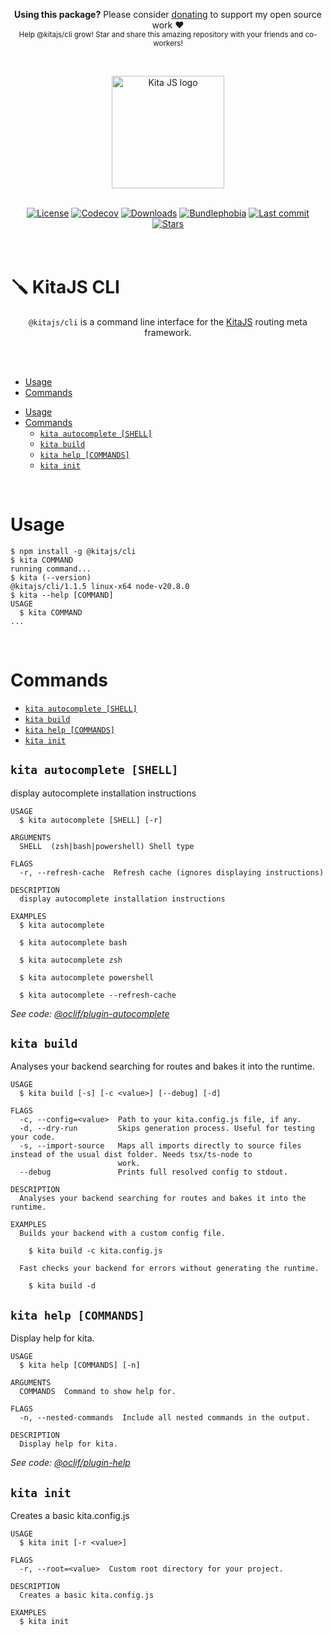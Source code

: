 <p align="center">
   <b>Using this package?</b> Please consider <a href="https://github.com/sponsors/arthurfiorette" target="_blank">donating</a> to support my open source work ❤️
  <br />
  <sup>
   Help @kitajs/cli grow! Star and share this amazing repository with your friends and co-workers!
  </sup>
</p>

<br />

<p align="center" >
  <a href="https://kita.js.org" target="_blank" rel="noopener noreferrer">
    <img src="https://kita.js.org/logo.png" width="180" alt="Kita JS logo" />
  </a>
</p>

<br />

<div align="center">
  <a title="MIT license" target="_blank" href="https://github.com/kitajs/kitajs/blob/master/LICENSE"><img alt="License" src="https://img.shields.io/github/license/kitajs/kitajs"></a>
  <a title="Codecov" target="_blank" href="https://app.codecov.io/gh/kitajs/kitajs"><img alt="Codecov" src="https://img.shields.io/codecov/c/github/kitajs/kitajs?token=ML0KGCU0VM"></a>
  <a title="NPM Package" target="_blank" href="https://www.npmjs.com/package/@kitajs/cli"><img alt="Downloads" src="https://img.shields.io/npm/dw/@kitajs/cli?style=flat"></a>
  <a title="Bundle size" target="_blank" href="https://bundlephobia.com/package/@kitajs/cli@latest"><img alt="Bundlephobia" src="https://img.shields.io/bundlephobia/minzip/@kitajs/cli/latest?style=flat"></a>
  <a title="Last Commit" target="_blank" href="https://github.com/kitajs/kitajs/commits/master"><img alt="Last commit" src="https://img.shields.io/github/last-commit/kitajs/kitajs"></a>
  <a href="https://github.com/kitajs/kitajs/stargazers"><img src="https://img.shields.io/github/stars/kitajs/kitajs?logo=github&label=Stars" alt="Stars"></a>
</div>

<br />
<br />

<h1>🪛 KitaJS CLI</h1>

<p align="center">
  <code>@kitajs/cli</code> is a command line interface for the  <a href="https://kita.js.org" target="_blank">KitaJS</a> routing meta framework.
  <br />
  <br />
</p>

<br />

<!-- toc -->

- [Usage](#usage)
- [Commands](#commands)
<!-- tocstop -->

- [Usage](#usage)
- [Commands](#commands)
  - [`kita autocomplete [SHELL]`](#kita-autocomplete-shell)
  - [`kita build`](#kita-build)
  - [`kita help [COMMANDS]`](#kita-help-commands)
  - [`kita init`](#kita-init)

<br />

# Usage

<!-- usage -->

```sh-session
$ npm install -g @kitajs/cli
$ kita COMMAND
running command...
$ kita (--version)
@kitajs/cli/1.1.5 linux-x64 node-v20.8.0
$ kita --help [COMMAND]
USAGE
  $ kita COMMAND
...
```

<!-- usagestop -->

<br />

# Commands

<!-- commands -->

- [`kita autocomplete [SHELL]`](#kita-autocomplete-shell)
- [`kita build`](#kita-build)
- [`kita help [COMMANDS]`](#kita-help-commands)
- [`kita init`](#kita-init)

## `kita autocomplete [SHELL]`

display autocomplete installation instructions

```
USAGE
  $ kita autocomplete [SHELL] [-r]

ARGUMENTS
  SHELL  (zsh|bash|powershell) Shell type

FLAGS
  -r, --refresh-cache  Refresh cache (ignores displaying instructions)

DESCRIPTION
  display autocomplete installation instructions

EXAMPLES
  $ kita autocomplete

  $ kita autocomplete bash

  $ kita autocomplete zsh

  $ kita autocomplete powershell

  $ kita autocomplete --refresh-cache
```

_See code:
[@oclif/plugin-autocomplete](https://github.com/oclif/plugin-autocomplete/blob/v2.3.9/src/commands/autocomplete/index.ts)_

## `kita build`

Analyses your backend searching for routes and bakes it into the runtime.

```
USAGE
  $ kita build [-s] [-c <value>] [--debug] [-d]

FLAGS
  -c, --config=<value>  Path to your kita.config.js file, if any.
  -d, --dry-run         Skips generation process. Useful for testing your code.
  -s, --import-source   Maps all imports directly to source files instead of the usual dist folder. Needs tsx/ts-node to
                        work.
  --debug               Prints full resolved config to stdout.

DESCRIPTION
  Analyses your backend searching for routes and bakes it into the runtime.

EXAMPLES
  Builds your backend with a custom config file.

    $ kita build -c kita.config.js

  Fast checks your backend for errors without generating the runtime.

    $ kita build -d
```

## `kita help [COMMANDS]`

Display help for kita.

```
USAGE
  $ kita help [COMMANDS] [-n]

ARGUMENTS
  COMMANDS  Command to show help for.

FLAGS
  -n, --nested-commands  Include all nested commands in the output.

DESCRIPTION
  Display help for kita.
```

_See code: [@oclif/plugin-help](https://github.com/oclif/plugin-help/blob/v5.2.20/src/commands/help.ts)_

## `kita init`

Creates a basic kita.config.js

```
USAGE
  $ kita init [-r <value>]

FLAGS
  -r, --root=<value>  Custom root directory for your project.

DESCRIPTION
  Creates a basic kita.config.js

EXAMPLES
  $ kita init
```

<!-- commandsstop -->

<br />
